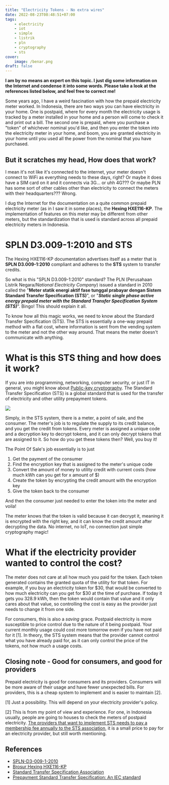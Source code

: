 ```yaml
---
title: "Electricity Tokens - No extra wires"
date: 2022-08-23T08:48:51+07:00
tags:
    - electricity
    - iot
    - simple
    - listrik
    - pln
    - cryptography
    - sts
cover:
    image: /benar.png
draft: false
---
```

**I am by no means an expert on this topic. I just dig some information on the Internet and condense it into some words. Please take a look at the references listed below, and feel free to correct me!**

Some years ago, I have a weird fascination with how the prepaid electricity meter worked. In Indonesia, there are two ways you can have electricity in your home. One is postpaid, where for every month the electricity usage is tracked by a meter installed in your home and a person will come to check it and print out a bill. The second one is prepaid, where you purchase a "token" of whichever nominal you'd like, and then you enter the token into the electricity meter in your home, and boom, you are granted electricity in your home until you used all the power from the nominal that you have purchased.

## But it scratches my head, How does that work?


I mean it's not like it's connected to the internet, your meter doesn't connect to WiFi as everything needs to these days, right? Or maybe it does have a SIM card on it and it connects via 3G... or uhh 4G??? Or maybe PLN has some sort of other cables other than electricity to connect the meters with their headquarters??? Wrong.

I dug the Internet for the documentation on a quite common prepaid electricity meter (as in I saw it in some places), the **Hexing HXE116-KP**. The implementation of features on this meter may be different from other meters, but the standardization that is used is standard across all prepaid electricity meters in Indonesia.

# SPLN D3.009-1:2010 and STS
The Hexing HXE116-KP documentation advertises itself as a meter that is **SPLN D3.009-1:2010** compliant and adheres to the **STS** system to transfer credits. 

So what is this "SPLN D3.009-1:2010" standard? The PLN (Perusahaan Listrik Negara/*National Electricity Company*) issued a standard in 2010 called the "**Meter statik energi aktif fase tunggal prabayar dengan Sistem Standard Transfer Specification (STS)**", or "***Static single phase active energy prepaid meter with the Standard Transfer Specification System (STS)***". Bingo! This should explain it all.

To know how all this magic works, we need to know about the Standard Transfer Specification (STS). The STS is essentially a one-way prepaid method with a flat cost, where information is sent from the vending system to the meter and not the other way around. That means the meter doesn't communicate with anything.

# What is this STS thing and how does it work?

If you are into programming, networking, computer security, or just IT in general, you might know about [Public-key cryptography](https://en.wikipedia.org/wiki/Public-key_cryptography). The Standard Transfer Specification (STS) is a global standard that is used for the transfer of electricity and other utility prepayment tokens.

![](/electricity-tokens/posmeterkey.png)


Simply, in the STS system, there is a meter, a point of sale, and the consumer. The meter's job is to regulate the supply to its credit balance, and you get the credit from tokens. Every meter is assigned a unique code and a decryption key to decrypt tokens, and it can only decrypt tokens that are assigned to it. So how do you get these tokens then? Well, you buy it!

The Point Of Sale's job essentially is to just 
1. Get the payment of the consumer
2. Find the encryption key that is assigned to the meter's unique code
3. Convert the amount of money to utility credit with current costs (how much kWh can you get for x amount of $)
4. Create the token by encrypting the credit amount with the encryption key
5. Give the token back to the consumer

And then the consumer just needed to enter the token into the meter and voila!

The meter knows that the token is valid because it can decrypt it, meaning it is encrypted with the right key, and it can know the credit amount after decrypting the data. No internet, no IoT, no connection just simple cryptography magic!

# What if the electricity provider wanted to control the cost?
The meter does not care at all how much you paid for the token. Each token generated contains the granted quota of the utility for that token. For example, if you buy an electricity token for $30, that would be converted to how much electricity can you get for $30 at the time of purchase. If today it gets you 328.9 kWh, then the token would contain that value and it only cares about that value, so controlling the cost is easy as the provider just needs to change it from one side.

For consumers, this is also a *saving* grace. Postpaid electricity is more susceptible to price control due to the nature of it being postpaid. Your current monthly usage could cost more tomorrow even if you have not paid for it [1].  In theory, the STS system means that the provider cannot control what you have already paid for, as it can only control the price of the tokens, not how much a usage costs.

## Closing note - Good for consumers, and good for providers
Prepaid electricity is good for consumers and its providers. Consumers will be more aware of their usage and have fewer unexpected bills. For providers, this is a cheap system to implement and is easier to maintain [2].

[1] Just a possibility. This will depend on your electricity provider's policy.

[2] This is from my point of view and experience. For one, in Indonesia usually, people are going to houses to check the meters of postpaid electricity. [The providers that want to implement STS needs to pay a membership fee annually to the STS association](https://www.sts.org.za/membership-application-process-form), it is a small price to pay for an electricity provider, but still worth mentioning.

## References
- [SPLN-D3-009-1-2010](https://www.scribd.com/doc/213657911/SPLN-D3-009-1-2010)
- [Brosur Hexing HXE116-KP](https://www.scribd.com/document/359415242/Brosur-Hexing-HXE116-KP)
- [Standard Transfer Specification Association](https://www.sts.org.za/)
- [Prepayment Standard Transfer Specification: An IEC standard](https://www.smart-energy.com/wp-content/uploads/Don%20Taylor.pdf)
